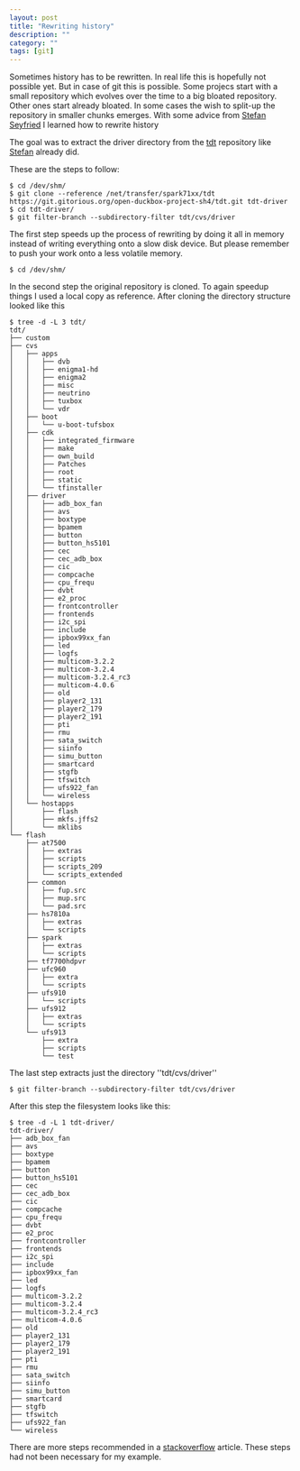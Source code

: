```yaml
---
layout: post
title: "Rewriting history"
description: ""
category: ""
tags: [git]
---
```


Sometimes history has to be rewritten. In real life this is hopefully not possible yet. But in case of git this is possible. Some projecs start with a small repository which evolves over the time to a big bloated repository. Other ones start already bloated. In some cases the wish to split-up the repository in smaller chunks emerges. With some advice from [Stefan Seyfried](http://seife.kernalert.de/blog/) I learned how to rewrite history

The goal was to extract the driver directory from the [tdt](https://gitorious.org/open-duckbox-project-sh4/tdt) repository like [Stefan](https://gitorious.org/neutrino-mp/tdt-driver) already did.


These are the steps to follow:

    $ cd /dev/shm/
    $ git clone --reference /net/transfer/spark71xx/tdt https://git.gitorious.org/open-duckbox-project-sh4/tdt.git tdt-driver
    $ cd tdt-driver/
    $ git filter-branch --subdirectory-filter tdt/cvs/driver

The first step speeds up the process of rewriting by doing it all in memory instead of writing everything onto a slow disk device. But please remember to push your work onto a less volatile memory.

    $ cd /dev/shm/

In the second step the original repository is cloned. To again speedup things I used a local copy as reference. After cloning the directory structure looked like this

    $ tree -d -L 3 tdt/
    tdt/
    ├── custom
    ├── cvs
    │   ├── apps
    │   │   ├── dvb
    │   │   ├── enigma1-hd
    │   │   ├── enigma2
    │   │   ├── misc
    │   │   ├── neutrino
    │   │   ├── tuxbox
    │   │   └── vdr
    │   ├── boot
    │   │   └── u-boot-tufsbox
    │   ├── cdk
    │   │   ├── integrated_firmware
    │   │   ├── make
    │   │   ├── own_build
    │   │   ├── Patches
    │   │   ├── root
    │   │   ├── static
    │   │   └── tfinstaller
    │   ├── driver
    │   │   ├── adb_box_fan
    │   │   ├── avs
    │   │   ├── boxtype
    │   │   ├── bpamem
    │   │   ├── button
    │   │   ├── button_hs5101
    │   │   ├── cec
    │   │   ├── cec_adb_box
    │   │   ├── cic
    │   │   ├── compcache
    │   │   ├── cpu_frequ
    │   │   ├── dvbt
    │   │   ├── e2_proc
    │   │   ├── frontcontroller
    │   │   ├── frontends
    │   │   ├── i2c_spi
    │   │   ├── include
    │   │   ├── ipbox99xx_fan
    │   │   ├── led
    │   │   ├── logfs
    │   │   ├── multicom-3.2.2
    │   │   ├── multicom-3.2.4
    │   │   ├── multicom-3.2.4_rc3
    │   │   ├── multicom-4.0.6
    │   │   ├── old
    │   │   ├── player2_131
    │   │   ├── player2_179
    │   │   ├── player2_191
    │   │   ├── pti
    │   │   ├── rmu
    │   │   ├── sata_switch
    │   │   ├── siinfo
    │   │   ├── simu_button
    │   │   ├── smartcard
    │   │   ├── stgfb
    │   │   ├── tfswitch
    │   │   ├── ufs922_fan
    │   │   └── wireless
    │   └── hostapps
    │       ├── flash
    │       ├── mkfs.jffs2
    │       └── mklibs
    └── flash
        ├── at7500
        │   ├── extras
        │   ├── scripts
        │   ├── scripts_209
        │   └── scripts_extended
        ├── common
        │   ├── fup.src
        │   ├── mup.src
        │   └── pad.src
        ├── hs7810a
        │   ├── extras
        │   └── scripts
        ├── spark
        │   ├── extras
        │   └── scripts
        ├── tf7700hdpvr
        ├── ufc960
        │   ├── extra
        │   └── scripts
        ├── ufs910
        │   └── scripts
        ├── ufs912
        │   ├── extras
        │   └── scripts
        └── ufs913
            ├── extra
            ├── scripts
            └── test

The last step extracts just the directory  ''tdt/cvs/driver''

    $ git filter-branch --subdirectory-filter tdt/cvs/driver

After this step the filesystem looks like this:

    $ tree -d -L 1 tdt-driver/
    tdt-driver/
    ├── adb_box_fan
    ├── avs
    ├── boxtype
    ├── bpamem
    ├── button
    ├── button_hs5101
    ├── cec
    ├── cec_adb_box
    ├── cic
    ├── compcache
    ├── cpu_frequ
    ├── dvbt
    ├── e2_proc
    ├── frontcontroller
    ├── frontends
    ├── i2c_spi
    ├── include
    ├── ipbox99xx_fan
    ├── led
    ├── logfs
    ├── multicom-3.2.2
    ├── multicom-3.2.4
    ├── multicom-3.2.4_rc3
    ├── multicom-4.0.6
    ├── old
    ├── player2_131
    ├── player2_179
    ├── player2_191
    ├── pti
    ├── rmu
    ├── sata_switch
    ├── siinfo
    ├── simu_button
    ├── smartcard
    ├── stgfb
    ├── tfswitch
    ├── ufs922_fan
    └── wireless

There are more steps recommended in a [stackoverflow](http://stackoverflow.com/questions/359424/detach-subdirectory-into-separate-git-repository/1591174#1591174) article. These steps had not been necessary for my example.
